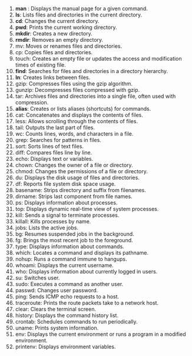 1. **man** : Displays the manual page for a given command.
2. **ls**: Lists files and directories in the current directory.
3. **cd**: Changes the current directory.
4. **pwd**: Prints the current working directory.
5. **mkdir**: Creates a new directory.
6. **rmdir**: Removes an empty directory.
7. mv: Moves or renames files and directories.
8. cp: Copies files and directories.
9. touch: Creates an empty file or updates the access and modification times of existing file.
10. **find**: Searches for files and directories in a directory hierarchy.
11. **ln**: Creates links between files.
12. gzip: Compresses files using the gzip algorithm.
14. gunzip: Decompresses files compressed with gzip.
15. tar: Archives files and directories into a single file, often used with compression.
16. **alias**: Creates or lists aliases (shortcuts) for commands.
17. cat: Concatenates and displays the contents of files.
18. less: Allows scrolling through the contents of files.
19. tail: Outputs the last part of files.
20. wc: Counts lines, words, and characters in a file.
21. grep: Searches for patterns in files.
22. sort: Sorts lines of text files.
23. diff: Compares files line by line.
24. echo: Displays text or variables.
25. chown: Changes the owner of a file or directory.
26. chmod: Changes the permissions of a file or directory.
27. du: Displays the disk usage of files and directories.
28. df: Reports file system disk space usage.
29. basename: Strips directory and suffix from filenames.
30. dirname: Strips last component from file names.
31. ps: Displays information about processes.
32. top: Displays dynamic real-time view of system processes.
33. kill: Sends a signal to terminate processes.
34. killall: Kills processes by name.
35. jobs: Lists the active jobs.
36. bg: Resumes suspended jobs in the background.
37. fg: Brings the most recent job to the foreground.
38. type: Displays information about commands.
39. which: Locates a command and displays its pathname.
40. nohup: Runs a command immune to hangups.
41. whoami: Displays the current username.
42. who: Displays information about currently logged in users.
43. su: Switches user.
44. sudo: Executes a command as another user.
45. passwd: Changes user password.
46. ping: Sends ICMP echo requests to a host.
47. traceroute: Prints the route packets take to a network host.
48. clear: Clears the terminal screen.
49. history: Displays the command history list.
50. crontab: Schedules commands to run periodically.
51. uname: Prints system information.
52. env: Displays the current environment or runs a program in a modified environment.
53. printenv: Displays environment variables.



